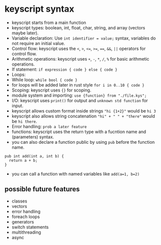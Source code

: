 # keyscript syntax

- keyscript starts from a main function
- keyscript types: boolean, int, float, char, string, and array (vectors maybe later).
- Variable declaration: Use `int identifier = value;` syntax, variables do not require an initial value.
- Control flow: keyscript uses the `<`, `>`, `<=`, `>=`, `==`, `&&`, `||` operators for control flow.
- Arithmetic operations: keyscript uses `+`, `-`, `*`, `/`, `%` for basic arithmetic operations.
- If statement:
  `if expression {
  code
  } else {
  code
  }`
- Loops:
- While loop: `while bool { code }`
- for loops will be added later in rust style `for i in 0..10 { code }`
- Scoping: keyscript uses `{}` for scoping.
- module system and importing: `use {function} from "./file.kys";`
- I/O: keyscript uses `print()` for output and `unknown std function` for input.
- keyscript allows custom format inside strings `"hi {1+2}"` would be `hi 3`
- keyscript also allows string concatenation `"hi" + " " + "there"` would be `hi there`.
- Error handling: `prob a later feature`
- functions: keyscript uses the return type with a fucntion name and (parameters) syntax.
- you can also declare a function public by using `pub` before the function name.
```
pub int add(int a, int b) {
  return a + b;
}
```
- you can call a function with named variables like `add(a=1, b=2)`

## possible future features

- classes
- vectors
- error handling
- foreach loops
- generators
- switch statements
- multithreading
- async
